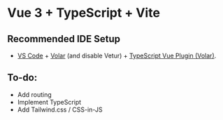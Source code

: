 # Vue 3 + TypeScript + Vite

## Recommended IDE Setup
- [VS Code](https://code.visualstudio.com/) + [Volar](https://marketplace.visualstudio.com/items?itemName=Vue.volar) (and disable Vetur) + [TypeScript Vue Plugin (Volar)](https://marketplace.visualstudio.com/items?itemName=Vue.vscode-typescript-vue-plugin).

## To-do:

- Add routing
- Implement TypeScript
- Add Tailwind.css / CSS-in-JS
